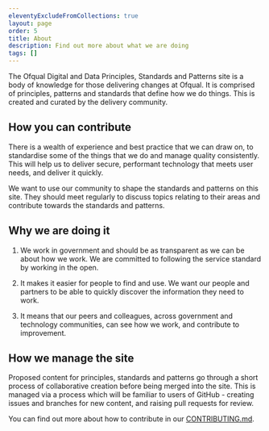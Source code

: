 ```yaml
---
eleventyExcludeFromCollections: true
layout: page
order: 5
title: About
description: Find out more about what we are doing
tags: []
---
```


The Ofqual Digital and Data Principles, Standards and Patterns site is a body of knowledge for those delivering changes at Ofqual. It is comprised of principles, patterns and standards that define how we do things. This is created and curated by the delivery community.

## How you can contribute

There is a wealth of experience and best practice that we can draw on, to standardise some of the things that we do and manage quality consistently. This will help us to deliver secure, performant technology that meets user needs, and deliver it quickly.

We want to use our community to shape the standards and patterns on this site. They should meet regularly to discuss topics relating to their areas and contribute towards the standards and patterns.

## Why we are doing it

1. We work in government and should be as transparent as we can be about how we work. We are committed to following the service standard by working in the open.

2. It makes it easier for people to find and use. We want our people and partners to be able to quickly discover the information they need to work.

3. It means that our peers and colleagues, across government and technology communities, can see how we work, and contribute to improvement. 

## How we manage the site

Proposed content for principles, standards and patterns go through a short process of collaborative creation before being merged into the site. This is managed via a process which will be familiar to users of GitHub - creating issues and branches for new content, and raising pull requests for review.

You can find out more about how to contribute in our [CONTRIBUTING.md](https://github.com/OfqualGovUK/ofqual-standards-patterns/blob/main/CONTRIBUTING.md).
